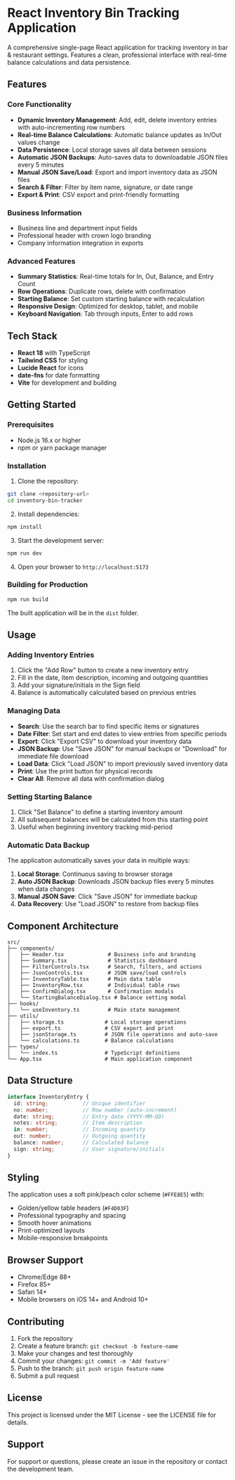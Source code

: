 # React Inventory Bin Tracking Application

A comprehensive single-page React application for tracking inventory in bar & restaurant settings. Features a clean, professional interface with real-time balance calculations and data persistence.

## Features

### Core Functionality
- **Dynamic Inventory Management**: Add, edit, delete inventory entries with auto-incrementing row numbers
- **Real-time Balance Calculations**: Automatic balance updates as In/Out values change
- **Data Persistence**: Local storage saves all data between sessions
- **Automatic JSON Backups**: Auto-saves data to downloadable JSON files every 5 minutes
- **Manual JSON Save/Load**: Export and import inventory data as JSON files
- **Search & Filter**: Filter by item name, signature, or date range
- **Export & Print**: CSV export and print-friendly formatting

### Business Information
- Business line and department input fields
- Professional header with crown logo branding
- Company information integration in exports

### Advanced Features
- **Summary Statistics**: Real-time totals for In, Out, Balance, and Entry Count
- **Row Operations**: Duplicate rows, delete with confirmation
- **Starting Balance**: Set custom starting balance with recalculation
- **Responsive Design**: Optimized for desktop, tablet, and mobile
- **Keyboard Navigation**: Tab through inputs, Enter to add rows

## Tech Stack

- **React 18** with TypeScript
- **Tailwind CSS** for styling
- **Lucide React** for icons
- **date-fns** for date formatting
- **Vite** for development and building

## Getting Started

### Prerequisites
- Node.js 16.x or higher
- npm or yarn package manager

### Installation

1. Clone the repository:
```bash
git clone <repository-url>
cd inventory-bin-tracker
```

2. Install dependencies:
```bash
npm install
```

3. Start the development server:
```bash
npm run dev
```

4. Open your browser to `http://localhost:5173`

### Building for Production

```bash
npm run build
```

The built application will be in the `dist` folder.

## Usage

### Adding Inventory Entries
1. Click the "Add Row" button to create a new inventory entry
2. Fill in the date, item description, incoming and outgoing quantities
3. Add your signature/initials in the Sign field
4. Balance is automatically calculated based on previous entries

### Managing Data
- **Search**: Use the search bar to find specific items or signatures
- **Date Filter**: Set start and end dates to view entries from specific periods
- **Export**: Click "Export CSV" to download your inventory data
- **JSON Backup**: Use "Save JSON" for manual backups or "Download" for immediate file download
- **Load Data**: Click "Load JSON" to import previously saved inventory data
- **Print**: Use the print button for physical records
- **Clear All**: Remove all data with confirmation dialog

### Setting Starting Balance
1. Click "Set Balance" to define a starting inventory amount
2. All subsequent balances will be calculated from this starting point
3. Useful when beginning inventory tracking mid-period

### Automatic Data Backup
The application automatically saves your data in multiple ways:
1. **Local Storage**: Continuous saving to browser storage
2. **Auto JSON Backup**: Downloads JSON backup files every 5 minutes when data changes
3. **Manual JSON Save**: Click "Save JSON" for immediate backup
4. **Data Recovery**: Use "Load JSON" to restore from backup files
## Component Architecture

```
src/
├── components/
│   ├── Header.tsx              # Business info and branding
│   ├── Summary.tsx             # Statistics dashboard
│   ├── FilterControls.tsx      # Search, filters, and actions
│   ├── JsonControls.tsx        # JSON save/load controls
│   ├── InventoryTable.tsx      # Main data table
│   ├── InventoryRow.tsx        # Individual table rows
│   ├── ConfirmDialog.tsx       # Confirmation modals
│   └── StartingBalanceDialog.tsx # Balance setting modal
├── hooks/
│   └── useInventory.ts         # Main state management
├── utils/
│   ├── storage.ts             # Local storage operations
│   ├── export.ts              # CSV export and print
│   ├── jsonStorage.ts         # JSON file operations and auto-save
│   └── calculations.ts        # Balance calculations
├── types/
│   └── index.ts               # TypeScript definitions
└── App.tsx                    # Main application component
```

## Data Structure

```typescript
interface InventoryEntry {
  id: string;           // Unique identifier
  no: number;           // Row number (auto-increment)
  date: string;         // Entry date (YYYY-MM-DD)
  notes: string;        // Item description
  in: number;           // Incoming quantity
  out: number;          // Outgoing quantity
  balance: number;      // Calculated balance
  sign: string;         // User signature/initials
}
```

## Styling

The application uses a soft pink/peach color scheme (`#FFE8E5`) with:
- Golden/yellow table headers (`#F4D03F`)
- Professional typography and spacing
- Smooth hover animations
- Print-optimized layouts
- Mobile-responsive breakpoints

## Browser Support

- Chrome/Edge 88+
- Firefox 85+
- Safari 14+
- Mobile browsers on iOS 14+ and Android 10+

## Contributing

1. Fork the repository
2. Create a feature branch: `git checkout -b feature-name`
3. Make your changes and test thoroughly
4. Commit your changes: `git commit -m 'Add feature'`
5. Push to the branch: `git push origin feature-name`
6. Submit a pull request

## License

This project is licensed under the MIT License - see the LICENSE file for details.

## Support

For support or questions, please create an issue in the repository or contact the development team.